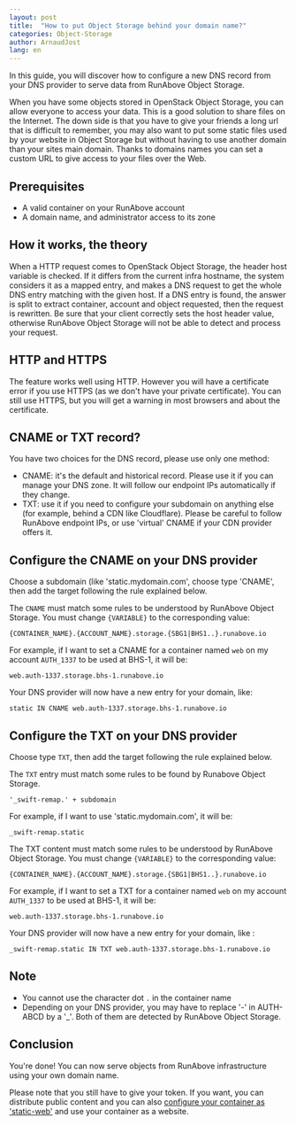 ```yaml
---
layout: post
title:  "How to put Object Storage behind your domain name?"
categories: Object-Storage
author: ArnaudJost
lang: en
---
```


In this guide, you will discover how to configure a new DNS record from your DNS provider to serve data from RunAbove Object Storage.

When you have some objects stored in OpenStack Object Storage, you can allow everyone to access your data. This is a good solution to share files on the Internet. The down side is that you have to give your friends a long url that is difficult to remember, you may also want to put some static files used by your website in Object Storage but without having to use another domain than your sites main domain. Thanks to domains names you can set a custom URL to give access to your files over the Web.

Prerequisites
-------------

* A valid container on your RunAbove account
* A domain name, and administrator access to its zone


How it works, the theory
------------------------

When a HTTP request comes to OpenStack Object Storage, the header host variable is checked. If it differs from the current infra hostname, the system considers it as a mapped entry, and makes a DNS request to get the whole DNS entry matching with the given host. If a DNS entry is found, the answer is split to extract container, account and object requested, then the request is rewritten. Be sure that your client correctly sets the host header value, otherwise RunAbove Object Storage will not be able to detect and process your request.

HTTP and HTTPS
--------------

The feature works well using HTTP. However you will have a certificate error if you use HTTPS (as we don't have your private certificate). You can still use HTTPS, but you will get a warning in most browsers and about the certificate.

CNAME or TXT record?
--------------------

You have two choices for the DNS record, please use only one method:

- CNAME: it's the default and historical record. Please use it if you can manage your DNS zone. It will follow our endpoint IPs automatically if they change.
- TXT: use it if you need to configure your subdomain on anything else (for example, behind a CDN like Cloudflare). Please be careful to follow RunAbove endpoint IPs, or use 'virtual' CNAME if your CDN provider offers it.

Configure the CNAME on your DNS provider
----------------------------------------

Choose a subdomain (like 'static.mydomain.com', choose type 'CNAME', then add the target following the rule explained below.

The `CNAME` must match some rules to be understood by RunAbove Object Storage. You must change `{VARIABLE}` to the corresponding value:

    {CONTAINER_NAME}.{ACCOUNT_NAME}.storage.{SBG1|BHS1..}.runabove.io

For example, if I want to set a CNAME for a container named `web` on my account `AUTH_1337` to be used at BHS-1, it will be:

    web.auth-1337.storage.bhs-1.runabove.io

Your DNS provider will now have a new entry for your domain, like:

    static IN CNAME web.auth-1337.storage.bhs-1.runabove.io

Configure the TXT on your DNS provider
--------------------------------------

Choose type `TXT`, then add the target following the rule explained below.

The `TXT` entry must match some rules to be found by Runabove Object Storage.

    '_swift-remap.' + subdomain

For example, if I want to use 'static.mydomain.com', it will be:

    _swift-remap.static

The TXT content must match some rules to be understood by RunAbove Object Storage. You must change `{VARIABLE}` to the corresponding value:

    {CONTAINER_NAME}.{ACCOUNT_NAME}.storage.{SBG1|BHS1..}.runabove.io

For example, if I want to set a TXT for a container named `web` on my account `AUTH_1337` to be used at BHS-1, it will be:

    web.auth-1337.storage.bhs-1.runabove.io

Your DNS provider will now have a new entry for your domain, like :

    _swift-remap.static IN TXT web.auth-1337.storage.bhs-1.runabove.io


Note
----

* You cannot use the character dot `.` in the container name
* Depending on your DNS provider, you may have to replace '-' in AUTH-ABCD by a '_'. Both of them are detected by RunAbove Object Storage.

Conclusion
----------

You're done! You can now serve objects from RunAbove infrastructure using your own domain name.

Please note that you still have to give your token. If you want, you can distribute public content and you can also [configure your container as 'static-web'](/kb/en/object-storage/how-to-distribute-static-content-with-object-storage.html) and use your container as a website.

